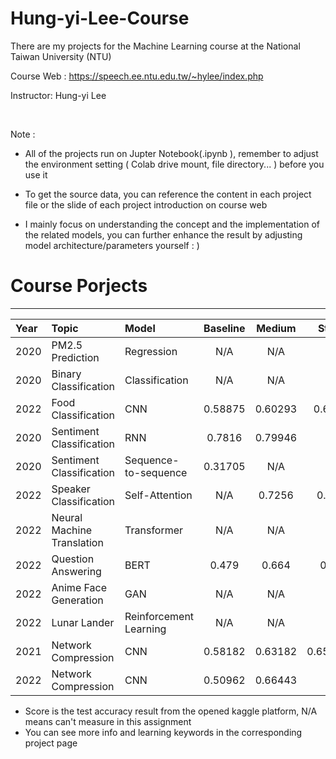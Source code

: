 # Hung-yi-Lee-Course
There are my projects for the Machine Learning course at the National Taiwan University (NTU)

Course Web : https://speech.ee.ntu.edu.tw/~hylee/index.php

Instructor: Hung-yi Lee

<br> 

Note :  
  * All of the projects run on Jupter Notebook(.ipynb ), remember to adjust the environment setting ( Colab drive mount, file directory... ) before you use it
  * To get the source data, you can reference the content in each project file or the slide of each project introduction on course web 
   
  * I mainly focus on understanding the concept and the implementation of the related models, you can further enhance the result by adjusting model architecture/parameters yourself : ) 

# Course Porjects
---

| Year   | Topic                      | Model                  | Baseline     | Medium        | Strong      | Hard         |
| :----- | :--------------------------| :----------------------| :-----------:| :------------:| :----------:| :-----------:|
| 2020   | PM2.5 Prediction           | Regression             | N/A          | N/A           | N/A         | N/A          |
| 2020   | Binary Classification      | Classification         | N/A          | N/A           | N/A         | N/A          |
| 2022   | Food Classification        | CNN                    | 0.58875      | 0.60293       | 0.69170     | 0.61209(x)   |
| 2020   | Sentiment Classification   | RNN                    | 0.7816       | 0.79946       | N/A         | N/A          |
| 2020   | Sentiment Classification   | Sequence-to-sequence   | 0.31705      | N/A           | N/A         | N/A          |
| 2022   | Speaker Classification     | Self-Attention         | N/A          | 0.7256        | 0.7422      | 0.8489       |
| 2022   | Neural Machine Translation | Transformer            | N/A          | N/A           | N/A         | N/A          |
| 2022   | Question Answering         | BERT                   | 0.479        | 0.664         | 0.771       | 0.803        |
| 2022   | Anime Face Generation      | GAN                    | N/A          | N/A           | N/A         | N/A          |
| 2022   | Lunar Lander               | Reinforcement Learning | N/A          | N/A           | N/A         | N/A          |
| 2021   | Network Compression        | CNN                    | 0.58182      | 0.63182       | 0.65909(x)  | N/A          |
| 2022   | Network Compression        | CNN                    | 0.50962      | 0.66443       | N/A         | N/A          |


  * Score is the test accuracy result from the opened kaggle platform, N/A means can't measure in this assignment
  * You can see more info and learning keywords in the corresponding project page  



